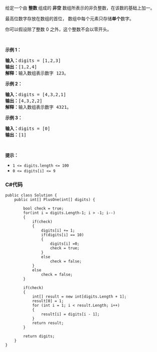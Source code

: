 <p>给定一个由 <strong>整数 </strong>组成的<strong> 非空</strong> 数组所表示的非负整数，在该数的基础上加一。</p>

<p>最高位数字存放在数组的首位， 数组中每个元素只存储<strong>单个</strong>数字。</p>

<p>你可以假设除了整数 0 之外，这个整数不会以零开头。</p>

<p> </p>

<p><strong>示例 1：</strong></p>

<pre>
<strong>输入：</strong>digits = [1,2,3]
<strong>输出：</strong>[1,2,4]
<strong>解释：</strong>输入数组表示数字 123。
</pre>

<p><strong>示例 2：</strong></p>

<pre>
<strong>输入：</strong>digits = [4,3,2,1]
<strong>输出：</strong>[4,3,2,2]
<strong>解释：</strong>输入数组表示数字 4321。
</pre>

<p><strong>示例 3：</strong></p>

<pre>
<strong>输入：</strong>digits = [0]
<strong>输出：</strong>[1]
</pre>

<p> </p>

<p><strong>提示：</strong></p>

<ul>
	<li><code>1 <= digits.length <= 100</code></li>
	<li><code>0 <= digits[i] <= 9</code></li>
</ul>

### C#代码

```
public class Solution {
    public int[] PlusOne(int[] digits) {

        bool check = true;
        for(int i = digits.Length-1; i > -1; i--)
        {
            if(check)
            {
                digits[i] += 1;
                if(digits[i] == 10)
                {
                    digits[i] =0;
                    check = true;
                }
                else
                    check = false;
            }
            else
                check = false;
        }

        if(check)
        {
            int[] result = new int[digits.Length + 1];
            result[0] = 1;
            for (int i = 1; i < result.Length; i++)
            {
                result[i] = digits[i - 1];
            }
            return result; 
        }

        return digits;
    }
}
```
